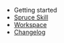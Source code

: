 - Getting started
- [Spruce Skill](spruce-skill/)
- [Workspace](workspace.md)
- [Changelog](CHANGELOG.md)
